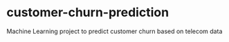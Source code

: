 # customer-churn-prediction
Machine Learning project to predict customer churn based on telecom data
